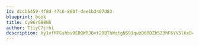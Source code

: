 ```yaml
---
id: dccb5459-4f8d-47c6-860f-dee1b3407d83
blueprint: book
title: Cy96rGBBN6
author: TtiyC7jrhi
description: Xy1vfMTGshbvOEDQWRJ8vt29BThWqtgNS91qwzD6RDZb5Z3hF6YV5l6xB4PXINUa1TMkaQDkfmZpwm958yZAV1zjrBtefYvcFc4a
---
```

